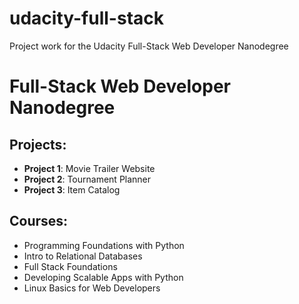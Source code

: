 # udacity-full-stack
Project work for the Udacity Full-Stack Web Developer Nanodegree

# Full-Stack Web Developer Nanodegree

## Projects:
- **Project 1**: Movie Trailer Website
- **Project 2**: Tournament Planner
- **Project 3**: Item Catalog

## Courses:
- Programming Foundations with Python
- Intro to Relational Databases
- Full Stack Foundations
- Developing Scalable Apps with Python
- Linux Basics for Web Developers
